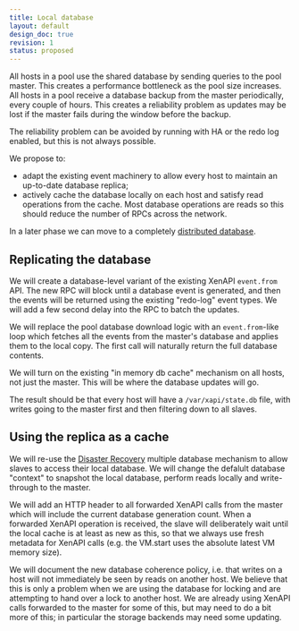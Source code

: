 ```yaml
---
title: Local database
layout: default
design_doc: true
revision: 1
status: proposed
---
```


All hosts in a pool use the shared database by sending queries to
the pool master. This creates a performance bottleneck as the pool
size increases. All hosts in a pool receive a database backup from
the master periodically, every couple of hours. This creates a
reliability problem as updates may be lost if the master fails during
the window before the backup.

The reliability problem can be avoided by running with HA or the redo
log enabled, but this is not always possible.

We propose to:

- adapt the existing event machinery to allow every host to maintain
  an up-to-date database replica;
- actively cache the database locally on each host and satisfy read
  operations from the cache. Most database operations are reads so
  this should reduce the number of RPCs across the network.

In a later phase we can move to a completely
[distributed database](distributed-database.html).

Replicating the database
------------------------

We will create a database-level variant of the existing XenAPI `event.from`
API. The new RPC will block until a database event is generated, and then
the events will be returned using the existing "redo-log" event types. We
will add a few second delay into the RPC to batch the updates.

We will replace the pool database download logic with an `event.from`-like
loop which fetches all the events from the master's database and applies
them to the local copy. The first call will naturally return the full database
contents.

We will turn on the existing "in memory db cache" mechanism on all hosts,
not just the master. This will be where the database updates will go.

The result should be that every host will have a `/var/xapi/state.db` file,
with writes going to the master first and then filtering down to all slaves.

Using the replica as a cache
----------------------------

We will re-use the [Disaster Recovery](../../../features/DR/DR.html) multiple
database mechanism to allow slaves to access their local database. We will
change the defalult database "context" to snapshot the local database,
perform reads locally and write-through to the master.

We will add an HTTP header to all forwarded XenAPI calls from the master which
will include the current database generation count. When a forwarded XenAPI
operation is received, the slave will deliberately wait until the local cache
is at least as new as this, so that we always use fresh metadata for XenAPI
calls (e.g. the VM.start uses the absolute latest VM memory size).

We will document the new database coherence policy, i.e. that writes on a host
will not immediately be seen by reads on another host. We believe that this
is only a problem when we are using the database for locking and are attempting
to hand over a lock to another host. We are already using XenAPI calls forwarded
to the master for some of this, but may need to do a bit more of this; in
particular the storage backends may need some updating.
